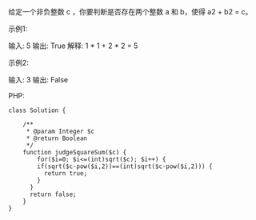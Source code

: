 给定一个非负整数 c ，你要判断是否存在两个整数 a 和 b，使得 a2 + b2 = c。

示例1:

输入: 5
输出: True
解释: 1 * 1 + 2 * 2 = 5
 

示例2:

输入: 3
输出: False

PHP:
```
class Solution {

    /**
     * @param Integer $c
     * @return Boolean
     */
    function judgeSquareSum($c) {
        for($i=0; $i<=(int)sqrt($c); $i++) {
        if(sqrt($c-pow($i,2))==(int)sqrt($c-pow($i,2))) {
          return true;
        }
      }
      return false;
    }
}
```
